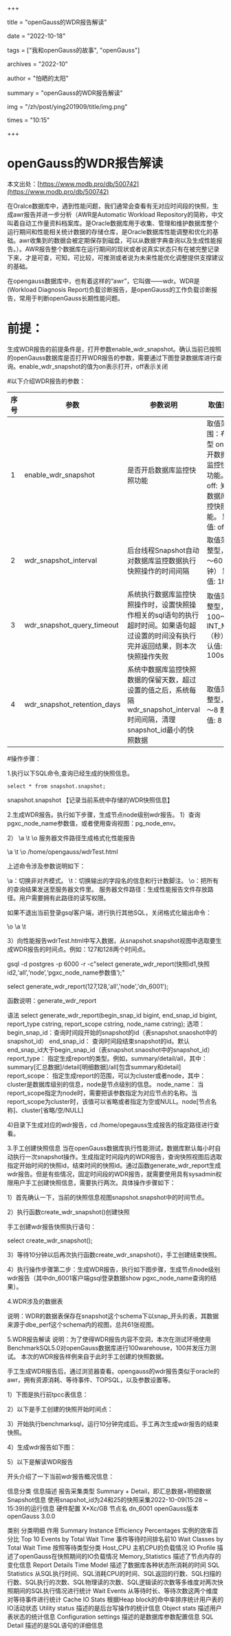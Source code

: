 +++

title = "openGauss的WDR报告解读" 

date = "2022-10-18" 

tags = ["我和openGauss的故事", "openGauss"]

archives = "2022-10" 

author = "怕晒的太阳" 

summary = "openGauss的WDR报告解读"

img = "/zh/post/ying201909/title/img.png" 

times = "10:15"

+++

# openGauss的WDR报告解读

本文出处：[https://www.modb.pro/db/500742](https://www.modb.pro/db/500742)

在Oralce数据库中，遇到性能问题，我们通常会查看有无对应时间段的快照，生成awr报告并进一步分析（AWR是Automatic Workload Repository的简称，中文叫着自动工作量资料档案库。是Oracle数据库用于收集、管理和维护数据库整个运行期间和性能相关统计数据的存储仓库，是Oracle数据库性能调整和优化的基础。awr收集到的数据会被定期保存到磁盘，可以从数据字典查询以及生成性能报告。）。AWR报告整个数据库在运行期间的现状或者说真实状态只有在被完整记录下来，才是可查，可知，可比较，可推测或者说为未来性能优化调整提供支撑建议的基础。

在opengauss数据库中，也有着这样的“awr”，它叫做——wdr。WDR是(Workload Diagnosis Report)负载诊断报告，是openGauss的工作负载诊断报告，常用于判断openGauss长期性能问题。

# 前提：

生成WDR报告的前提条件是，打开参数enable_wdr_snapshot。确认当前已按照的openGauss数据库是否打开WDR报告的参数，需要通过下图登录数据库进行查询。enable_wdr_snapshot的值为on表示打开，off表示关闭

#以下介绍WDR报告的参数：

| 序号 | 参数                          | 参数说明                                                                          | 取值范围                                                 |
|----|-----------------------------|-------------------------------------------------------------------------------|------------------------------------------------------|
| 1  | enable_wdr_snapshot         | 是否开启数据库监控快照功能                                                                 | 取值范围：布尔型 on: 打开数据库监控快照功能。 off: 关闭数据库监控快照功能。 默认值: off |
| 2  | wdr_snapshot_interval       | 后台线程Snapshot自动对数据库监控数据执行快照操作的时间间隔                                             | 取值范围: 整型，10～60（分钟） 默认值: 1h                           |
| 3  | wdr_snapshot_query_timeout  | 系统执行数据库监控快照操作时，设置快照操作相关的sql语句的执行超时时间。如果语句超过设置的时间没有执行完并返回结果，则本次快照操作失败          | 取值范围: 整型，100～INT_MAX（秒） 默认值: 100s                    |
| 4  | wdr_snapshot_retention_days | 系统中数据库监控快照数据的保留天数，超过设置的值之后，系统每隔wdr_snapshot_interval时间间隔，清理snapshot_id最小的快照数据 | 取值范围: 整型，1～8 默认值: 8                                  |

#操作步骤：

1.执行以下SQL命令,查询已经生成的快照信息。

```
select * from snapshot.snapshot;
```

snapshot.snapshot 【记录当前系统中存储的WDR快照信息】







2.生成WDR报告。执行如下步骤，生成节点node级别wdr报告。
1）查询 pgxc_node_name参数值，或者使用查询视图：pg_node_env。





2） \a \t \o 服务器文件路径生成格式化性能报告

\a \t \o /home/opengauss/wdrTest.html



上述命令涉及参数说明如下：

\a：切换非对齐模式。
\t：切换输出的字段名的信息和行计数脚注。
\o：把所有的查询结果发送至服务器文件里。
服务器文件路径：生成性能报告文件存放路径。用户需要拥有此路径的读写权限。

如果不退出当前登录gsql客户端，进行执行其他SQL，关闭格式化输出命令：

\o \a \t

3）向性能报告wdrTest.html中写入数据，从snapshot.snapshot视图中选取要生成WDR报告的时间点。例如：127和128两个时间点。

gsql -d postgres -p 6000 -r -c"select generate_wdr_report(快照id1,快照id2,‘all’,‘node’,‘pgxc_node_name参数值’);"

select generate_wdr_report(127,128,'all','node','dn_6001');

函数说明：generate_wdr_report

语法
select generate_wdr_report(begin_snap_id bigint, end_snap_id bigint, report_type cstring, report_scope cstring, node_name cstring);
选项：
begin_snap_id：查询时间段开始的snapshot的id（表snapshot.snaoshot中的snapshot_id）
end_snap_id： 查询时间段结束snapshot的id。默认end_snap_id大于begin_snap_id（表snapshot.snaoshot中的snapshot_id）
report_type： 指定生成report的类型。例如，summary/detail/all，其中：summary[汇总数据]/detail[明细数据]/all[包含summary和detail]
report_scope： 指定生成report的范围，可以为cluster或者node，其中：cluster是数据库级别的信息，node是节点级别的信息。
node_name： 当report_scope指定为node时，需要把该参数指定为对应节点的名称。当report_scope为cluster时，该值可以省略或者指定为空或NULL。node[节点名称]、cluster[省略/空/NULL]



4)目录下生成对应的wdr报告，cd /home/opegauss生成报告的指定路径进行查看。



3.手工创建快照信息
当在openGauss数据库执行性能测试，数据库默认每小时自动执行一次snapshot操作。生成指定时间段内的WDR报告，查询快照视图后选取指定开始时间的快照id，结束时间的快照id。通过函数generate_wdr_report生成wdr报告。但是有些情况，固定时间段的WDR报告，就需要使用具有sysadmin权限用户手工创建快照信息，需要执行两次。具体操作步骤如下：

1）首先确认一下，当前的快照信息视图snapshot.snapshot中的时间节点。



2）执行函数create_wdr_snapshot()创建快照

手工创建wdr报告快照执行语句：

select create_wdr_snapshot();



3）等待10分钟以后再次执行函数create_wdr_snapshot()，手工创建结束快照。



4）执行操作步骤第二步：生成WDR报告，执行如下图步骤，生成节点node级别wdr报告（其中dn_6001客户端gsql登录数据show pgxc_node_name查询的结果）。



4.WDR涉及的数据表

说明：WDR的数据表保存在snapshot这个schema下以snap_开头的表，其数据来源于dbe_perf这个schema内的视图，总共61张视图。





5.WDR报告解读
说明：为了使得WDR报告内容不空洞，本次在测试环境使用BenchmarkSQL5.0对openGauss数据库进行100warehouse，100并发压力测试。 本次的WDR报告样例来自于此时手工创建的快照数据。

手工生成WDR报告后，通过浏览器查看。opengauss的wdr报告类似于oracle的awr，拥有资源消耗、等待事件、TOPSQL，以及参数设置等。

1）下图是执行前tpcc表信息：



2）以下是手工创建的快照开始时间点：



3）开始执行benchmarksql，运行10分钟完成后。手工再次生成wdr报告的结束快照。



4）生成wdr报告如下图：



5）以下是解读WDR报告

开头介绍了一下当前wdr报告概况信息：

信息分类	信息描述
报告采集类型	Summary + Detail，即汇总数据+明细数据
Snapshot信息	使用snapshot_id为24和25的快照采集2022-10-09(15:28 ~ 15:39)的运行信息
硬件配置	X*Xc/GB
节点名	dn_6001
openGauss版本	openGauss 3.0.0


类别	分类明细	作用
Summary	Instance Efficiency Percentages	实例的效率百分比
Top 10 Events by Total Wait Time	事件等待时间排名前10
Wait Classes by Total Wait Time	按照等待类型分类
Host_CPU	主机CPU的负载情况
IO Profile	描述了openGauss在快照期间的IO负载情况
Memory_Statistics	描述了节点内存的变化信息
Report Details	Time Model	描述了数据库各种状态所消耗的时间
SQL Statistics	从SQL执行时间、SQL消耗CPU的时间、SQL返回的行数、SQL扫描的行数、SQL执行的次数、SQL物理读的次数、SQL逻辑读的次数等多维度对两次快照期间的SQL执行情况进行统计
Wait Events	从等待时长、等待次数这两个维度对等待事件进行统计
Cache IO Stats	根据Heap block的命中率排序统计用户表的IO活动状态
Utility status	描述的是后台写操作的统计信息
Object stats	描述用户表状态的统计信息
Configuration settings	描述的是数据库参数配置信息
SQL Detail	描述的是SQL语句的详细信息

